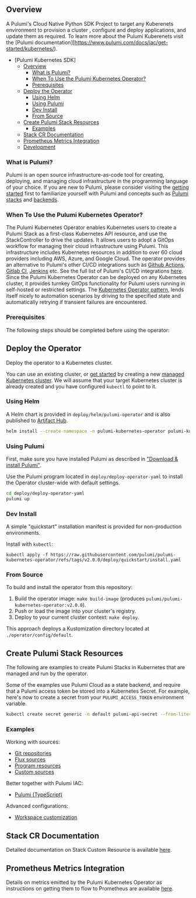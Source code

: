 ## Overview

A Pulumi's Cloud Native Python SDK Project to target any Kuberenets environment to provision a cluster , configure and deploy applications, and update them as required.
To learn more about the Pulumi Kuberenets visit the [Pulumi documentation][https://www.pulumi.com/docs/iac/get-started/kubernetes/).

- [Pulumi Kubernetes SDK]
  - [Overview](#overview)
    - [What is Pulumi?](#what-is-pulumi)
    - [When To Use the Pulumi Kubernetes Operator?](#when-to-use-the-pulumi-kubernetes-operator)
    - [Prerequisites](#prerequisites)
  - [Deploy the Operator](#deploy-the-operator)
    - [Using Helm](#using-helm)
    - [Using Pulumi](#using-pulumi)
    - [Dev Install](#dev-install)
    - [From Source](#from-source)
  - [Create Pulumi Stack Resources](#create-pulumi-stack-resources)
    - [Examples](#examples)
  - [Stack CR Documentation](#stack-cr-documentation)
  - [Prometheus Metrics Integration](#prometheus-metrics-integration)
  - [Development](#development)

### What is Pulumi?

Pulumi is an open source infrastructure-as-code tool for creating, deploying, and managing cloud infrastructure in the programming language of your choice. If you are new to Pulumi, please consider visiting the [getting started](https://www.pulumi.com/docs/get-started/) first to familiarize yourself with Pulumi and concepts such as [Pulumi stacks](https://www.pulumi.com/docs/intro/concepts/stack/) and [backends](https://www.pulumi.com/docs/intro/concepts/state/).

### When To Use the Pulumi Kubernetes Operator?

The Pulumi Kubernetes Operator enables Kubernetes users to create a Pulumi Stack as a first-class Kubernetes API resource, and use the StackController to drive the updates. It allows users to adopt a GitOps workflow for managing their cloud infrastructure using Pulumi. This infrastructure includes Kubernetes resources in addition to over 60 cloud providers including AWS, Azure, and Google Cloud. The operator provides an alternative to Pulumi's other CI/CD integrations such as [Github Actions](https://www.pulumi.com/docs/guides/continuous-delivery/github-actions/), [Gitlab CI](https://www.pulumi.com/docs/guides/continuous-delivery/gitlab-ci/), [Jenkins](https://www.pulumi.com/docs/guides/continuous-delivery/jenkins/) etc. See the full list of Pulumi's CI/CD integrations [here](https://www.pulumi.com/docs/guides/continuous-delivery/). Since the Pulumi Kubernetes Operator can be deployed on any Kubernetes cluster, it provides turnkey GitOps functionality for Pulumi users running in self-hosted or restricted settings. The [Kubernetes Operator pattern](https://kubernetes.io/docs/concepts/extend-kubernetes/operator/), lends itself nicely to automation scenarios by driving to the specified state and automatically retrying if transient failures are encountered.

### Prerequisites

The following steps should be completed before using the operator:

## Deploy the Operator

Deploy the operator to a Kubernetes cluster.

You can use an existing cluster, or [get started](https://www.pulumi.com/docs/get-started/kubernetes/) by creating a new [managed Kubernetes cluster](https://www.pulumi.com/docs/tutorials/kubernetes/#clusters). We will assume that your target Kubernetes cluster is already created and you have configured `kubectl` to point to it.

### Using Helm

A Helm chart is provided in `deploy/helm/pulumi-operator` and is also published to [Artifact Hub](https://artifacthub.io/packages/helm/pulumi-kubernetes-operator/pulumi-kubernetes-operator).

```bash
helm install --create-namespace -n pulumi-kubernetes-operator pulumi-kubernetes-operator oci://ghcr.io/pulumi/helm-charts/pulumi-kubernetes-operator
```

### Using Pulumi

First, make sure you have installed Pulumi as described in ["Download & install Pulumi"](https://www.pulumi.com/docs/iac/download-install/).

Use the Pulumi program located in `deploy/deploy-operator-yaml` to install the Operator cluster-wide with default settings.

```bash
cd deploy/deploy-operator-yaml
pulumi up
```

### Dev Install

A simple "quickstart" installation manifest is provided for non-production environments.

Install with `kubectl`:

```
kubectl apply -f https://raw.githubusercontent.com/pulumi/pulumi-kubernetes-operator/refs/tags/v2.0.0/deploy/quickstart/install.yaml
```

### From Source

To build and install the operator from this repository:

1. Build the operator image: `make build-image` (produces `pulumi/pulumi-kubernetes-operator:v2.0.0`).
2. Push or load the image into your cluster's registry.
3. Deploy to your current cluster context: `make deploy`.

This approach deploys a Kustomization directory located at `./operator/config/default`.

## Create Pulumi Stack Resources

The following are examples to create Pulumi Stacks in Kubernetes that are managed and run by the operator.

Some of the examples use Pulumi Cloud as a state backend, and require that a Pulumi access token
be stored into a Kubernetes Secret. For example, here's now to create a secret from your `PULUMI_ACCESS_TOKEN` environment variable.

```bash
kubectl create secret generic -n default pulumi-api-secret --from-literal=accessToken=$PULUMI_ACCESS_TOKEN
```

### Examples

Working with sources:

- [Git repositories](./examples/git-source)
- [Flux sources](./examples/flux-source)
- [Program resources](./examples/program-source)
- [Custom sources](./examples/custom-source)

Better together with Pulumi IAC:

- [Pulumi (TypeScript)](./examples/pulumi-ts)

Advanced configurations:

- [Workspace customization](./examples/custom-workspace)

## Stack CR Documentation

Detailed documentation on Stack Custom Resource is available [here](./docs/stacks.md).

## Prometheus Metrics Integration

Details on metrics emitted by the Pulumi Kubernetes Operator as instructions on getting them to flow to Prometheus are available [here](./docs/metrics.md).
